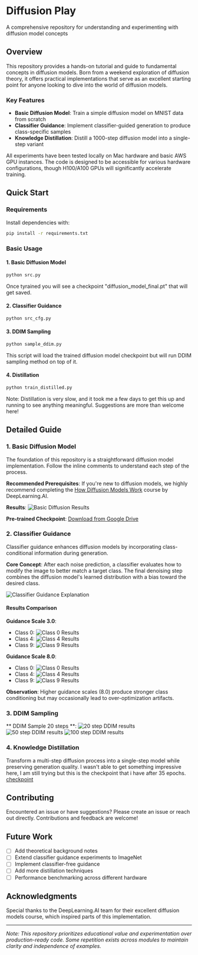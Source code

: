 # Diffusion Play
A comprehensive repository for understanding and experimenting with diffusion model concepts

## Overview
This repository provides a hands-on tutorial and guide to fundamental concepts in diffusion models. Born from a weekend exploration of diffusion theory, it offers practical implementations that serve as an excellent starting point for anyone looking to dive into the world of diffusion models.

### Key Features
- **Basic Diffusion Model**: Train a simple diffusion model on MNIST data from scratch
- **Classifier Guidance**: Implement classifier-guided generation to produce class-specific samples
- **Knowledge Distillation**: Distill a 1000-step diffusion model into a single-step variant

All experiments have been tested locally on Mac hardware and basic AWS GPU instances. The code is designed to be accessible for various hardware configurations, though H100/A100 GPUs will significantly accelerate training.

## Quick Start

### Requirements
Install dependencies with:
```bash
pip install -r requirements.txt
```

### Basic Usage

#### 1. Basic Diffusion Model

```bash
python src.py
```

Once tyrained you will see a checkpoint "diffusion_model_final.pt" that will get saved. 

#### 2. Classifier Guidance 

```bash
python src_cfg.py
```

#### 3. DDIM Sampling

```bash
python sample_ddim.py
```

This script will load the trained diffusion model checkpoint but will run DDIM sampling method on top of it. 

#### 4. Distillation 

```bash
python train_distilled.py
```

Note: Distillation is very slow, and it took me a few days to get this up and running to see anything meaningful. Suggestions are more than welcome here! 


## Detailed Guide

### 1. Basic Diffusion Model
The foundation of this repository is a straightforward diffusion model implementation. Follow the inline comments to understand each step of the process.

**Recommended Prerequisites**: If you're new to diffusion models, we highly recommend completing the [How Diffusion Models Work](https://www.deeplearning.ai/short-courses/how-diffusion-models-work/) course by DeepLearning.AI.

**Results**:
![Basic Diffusion Results](./basic_transformer_diffusion.png)

**Pre-trained Checkpoint**: [Download from Google Drive](https://drive.google.com/file/d/1Md2c9AKDnFSX-5fOtwmy_H7JJex2Y4re/view?usp=sharing)

### 2. Classifier Guidance
Classifier guidance enhances diffusion models by incorporating class-conditional information during generation.

**Core Concept**: After each noise prediction, a classifier evaluates how to modify the image to better match a target class. The final denoising step combines the diffusion model's learned distribution with a bias toward the desired class.

![Classifier Guidance Explanation](./cfg_explain.png)

#### Results Comparison

**Guidance Scale 3.0**:
- Class 0: ![Class 0 Results](./classifier_guidance_scale_3_results/samples_class_0.png)
- Class 4: ![Class 4 Results](./classifier_guidance_scale_3_results/samples_class_4.png)
- Class 9: ![Class 9 Results](./classifier_guidance_scale_3_results/samples_class_9.png)

**Guidance Scale 8.0**:
- Class 0: ![Class 0 Results](./classifier_guidance_scale_8_results/samples_class_0.png)
- Class 4: ![Class 4 Results](./classifier_guidance_scale_8_results/samples_class_4.png)
- Class 9: ![Class 9 Results](./classifier_guidance_scale_8_results/samples_class_9.png)

**Observation**: Higher guidance scales (8.0) produce stronger class conditioning but may occasionally lead to over-optimization artifacts.

### 3. DDIM Sampling

** DDIM Sample 20 steps **:
![20 step DDIM results](./ddim_samples_20_steps.png)
![50 step DDIM results](./ddim_samples_50_steps.png)
![100 step DDIM results](./ddim_samples_100_steps.png)


### 4. Knowledge Distillation
Transform a multi-step diffusion process into a single-step model while preserving generation quality. I wasn't able to get something impressive here, I am still trying but this is the checkpoint that i have after 35 epochs. [checkpoint](https://drive.google.com/file/d/18xN60F-bS0_rxatPkevdq91kjWNVMut9/view?usp=sharing)

## Contributing
Encountered an issue or have suggestions? Please create an issue or reach out directly. Contributions and feedback are welcome!

## Future Work
- [ ] Add theoretical background notes
- [ ] Extend classifier guidance experiments to ImageNet
- [ ] Implement classifier-free guidance
- [ ] Add more distillation techniques
- [ ] Performance benchmarking across different hardware

## Acknowledgments
Special thanks to the DeepLearning.AI team for their excellent diffusion models course, which inspired parts of this implementation.

---
*Note: This repository prioritizes educational value and experimentation over production-ready code. Some repetition exists across modules to maintain clarity and independence of examples.*